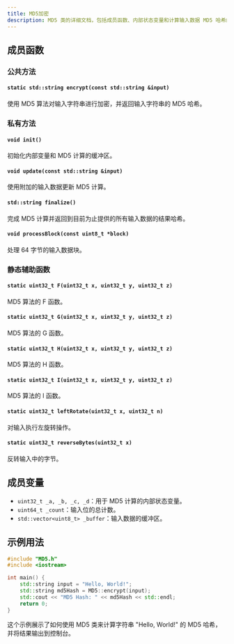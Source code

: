 ```yaml
---
title: MD5加密
description: MD5 类的详细文档，包括成员函数、内部状态变量和计算输入数据 MD5 哈希的示例用法
---
```


## 成员函数

### 公共方法

#### `static std::string encrypt(const std::string &input)`

使用 MD5 算法对输入字符串进行加密，并返回输入字符串的 MD5 哈希。

### 私有方法

#### `void init()`

初始化内部变量和 MD5 计算的缓冲区。

#### `void update(const std::string &input)`

使用附加的输入数据更新 MD5 计算。

#### `std::string finalize()`

完成 MD5 计算并返回到目前为止提供的所有输入数据的结果哈希。

#### `void processBlock(const uint8_t *block)`

处理 64 字节的输入数据块。

### 静态辅助函数

#### `static uint32_t F(uint32_t x, uint32_t y, uint32_t z)`

MD5 算法的 F 函数。

#### `static uint32_t G(uint32_t x, uint32_t y, uint32_t z)`

MD5 算法的 G 函数。

#### `static uint32_t H(uint32_t x, uint32_t y, uint32_t z)`

MD5 算法的 H 函数。

#### `static uint32_t I(uint32_t x, uint32_t y, uint32_t z)`

MD5 算法的 I 函数。

#### `static uint32_t leftRotate(uint32_t x, uint32_t n)`

对输入执行左旋转操作。

#### `static uint32_t reverseBytes(uint32_t x)`

反转输入中的字节。

## 成员变量

- `uint32_t _a, _b, _c, _d`：用于 MD5 计算的内部状态变量。
- `uint64_t _count`：输入位的总计数。
- `std::vector<uint8_t> _buffer`：输入数据的缓冲区。

## 示例用法

```cpp
#include "MD5.h"
#include <iostream>

int main() {
    std::string input = "Hello, World!";
    std::string md5Hash = MD5::encrypt(input);
    std::cout << "MD5 Hash: " << md5Hash << std::endl;
    return 0;
}
```

这个示例展示了如何使用 MD5 类来计算字符串 "Hello, World!" 的 MD5 哈希，并将结果输出到控制台。
